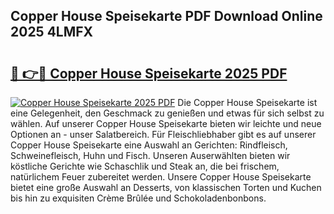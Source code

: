 ## Copper House Speisekarte PDF Download Online 2025 4LMFX

# <h2><a href="http://gc9ab8.nevu.top/?p=Copper+House+Speisekarte">🔗 👉🔴 Copper House Speisekarte 2025 PDF</a></h2>

[![Copper House Speisekarte 2025 PDF](https://i.imgur.com/dBaPXMq.png)](http://gc9ab8.nevu.top/?p=Copper+House+Speisekarte)
Die Copper House Speisekarte ist eine Gelegenheit, den Geschmack zu genießen und etwas für sich selbst zu wählen. Auf unserer Copper House Speisekarte bieten wir leichte und neue Optionen an - unser Salatbereich. Für Fleischliebhaber gibt es auf unserer Copper House Speisekarte eine Auswahl an Gerichten: Rindfleisch, Schweinefleisch, Huhn und Fisch. Unseren Auserwählten bieten wir köstliche Gerichte wie Schaschlik und Steak an, die bei frischem, natürlichem Feuer zubereitet werden. Unsere Copper House Speisekarte bietet eine große Auswahl an Desserts, von klassischen Torten und Kuchen bis hin zu exquisiten Crème Brûlée und Schokoladenbonbons.
